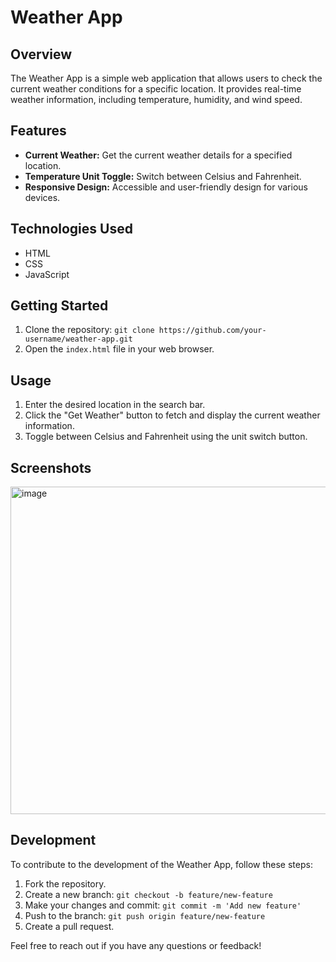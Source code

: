 # Weather App

## Overview
The Weather App is a simple web application that allows users to check the current weather conditions for a specific location. It provides real-time weather information, including temperature, humidity, and wind speed.

## Features
- **Current Weather:** Get the current weather details for a specified location.
- **Temperature Unit Toggle:** Switch between Celsius and Fahrenheit.
- **Responsive Design:** Accessible and user-friendly design for various devices.

## Technologies Used
- HTML
- CSS
- JavaScript

## Getting Started
1. Clone the repository: `git clone https://github.com/your-username/weather-app.git`
2. Open the `index.html` file in your web browser.

## Usage
1. Enter the desired location in the search bar.
2. Click the "Get Weather" button to fetch and display the current weather information.
3. Toggle between Celsius and Fahrenheit using the unit switch button.

## Screenshots
<img width="524" alt="image" src="https://github.com/Abhisheksur123/Weather-App/assets/107261617/8ee06f3c-019e-44c1-939d-1a064af75c36">




## Development
To contribute to the development of the Weather App, follow these steps:
1. Fork the repository.
2. Create a new branch: `git checkout -b feature/new-feature`
3. Make your changes and commit: `git commit -m 'Add new feature'`
4. Push to the branch: `git push origin feature/new-feature`
5. Create a pull request.



Feel free to reach out if you have any questions or feedback!
